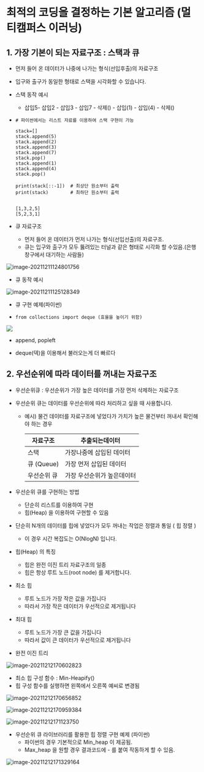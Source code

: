 # 최적의 코딩을 결정하는 기본 알고리즘 (멀티캠퍼스 이러닝)



## 1. 가장 기본이 되는 자료구조 : 스택과 큐

- 먼저 들어 온 데이터가 나중에 나가는 형식(선입후출)의 자료구조
- 입구와 출구가 동일한 형태로 스택을 시각화할 수 있습니다.
- 스택 동작 예시
  - 삽입5- 삽입2 - 삽입3 - 삽입7 - 삭제() - 삽입(1) - 삽입(4) - 삭제()

- ```
  # 파이썬에서는 리스트 자료를 이용하여 스택 구현이 가능
  
  stack=[]
  stack.append(5)
  stack.append(2)
  stack.append(3)
  stack.append(7)
  stack.pop()
  stack.append(1)
  stack.append(4)
  stack.pop()
  
  print(stack[::-1])  # 최상단 원소부터 출력
  print(stack)        # 최하단 원소부터 출력
  
  
  [1,3,2,5]
  [5,2,3,1]
  ```

- 큐 자료구조
  - 먼저 들어 온 데이터가 먼저 나가는 형식(선입선출)의 자료구조.
  - 큐는 입구와 출구가 모두 뚫려있는 터널과 같은 형태로 시각화 할 수있음.(은행창구에서 대기하는 사람들)

![image-20211211124801756](coding_algorithm.assets/image-20211211124801756.png)



- 큐 동작 예시

![image-20211211125128349](coding_algorithm.assets/image-20211211125128349.png)

- 큐 구현 예제(파이썬)

- ```
  from collections import deque (효율을 높이기 위함)
  
  ```

![](coding_algorithm.assets/image-20211211125408869.png)

- append, popleft

- deque(덱)을 이용해서 불러오는게 더 빠르다





## 2. 우선순위에 따라 데이터를 꺼내는 자료구조

- 우선순위큐 : 우선순위가 가장 높은 데이터를 가장 먼저 삭제하는 자료구조

- 우선순위 큐는 데이터를 우선순위에 따라 처리하고 싶을 때 사용합니다.

  - 예시) 물건 데이터를 자료구조에 넣었다가 가치가 높은 물건부터 꺼내서 확인해야 하는 경우

    | 자료구조    | 추출되는데이터             |
    | ----------- | -------------------------- |
    | 스택        | 가장나중에 삽입된 데이터   |
    | 큐 (Queue)  | 가장 먼저 삽입된 데이터    |
    | 우선순위 큐 | 가장 우선순위가 높은데이터 |

- 우선순위 큐를 구현하는 방법
  - 단순히 리스트를 이용하여 구현
  - 힙(Heap) 을 이용하여 구현할 수 있음
- 단순히 N개의 데이터를 힙에 넣었다가 모두 꺼내는 작업은 정렬과 통일 ( 힙 정렬 )
  - 이 경우 시간 복잡도는 O(NlogN) 입니다.
- 힙(Heap) 의 특징
  - 힙은 완전 이진 트리 자료구조의 일종
  - 힙은 항상 루트 노드(root node) 를 제거합니다.

- 최소 힙 
  - 루트 노드가 가장 작은 값을 가집니다
  - 따라서 가장 작은 데이터가 우선적으로 제거됩니다
- 최대 힙
  - 루트 노드가 가장 큰 값을 가집니다
  - 따라서 값이 큰 데이터가 우선적으로 제거됩니다
- 완전 이진 트리

![image-20211212170602823](coding_algorithm.assets/image-20211212170602823.png)



- 최소 힙 구성 함수 : Min-Heapify()
- 힙 구성 함수를 실행하면 왼쪽에서 오른쪽 예씨로 변경됨

![image-20211212170656852](coding_algorithm.assets/image-20211212170656852.png)

 

![image-20211212170959384](coding_algorithm.assets/image-20211212170959384.png)

![image-20211212171123750](coding_algorithm.assets/image-20211212171123750.png)



- 우선순위 큐 라이브러리를 활용한 힙 정렬 구현 예제 (파이썬)
  - 파이썬의 경우 기본적으로 Min_heap 이 제공됨.
  - Max_heap 을 원할 경우 결과코드에 - 를 붙여 작동하게 할 수 있음.

![image-20211212171329164](coding_algorithm.assets/image-20211212171329164.png)



